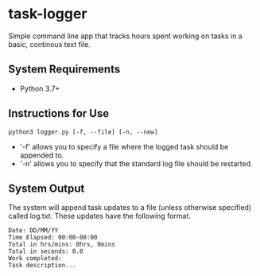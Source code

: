 # task-logger
Simple command line app that tracks hours spent working on tasks in a basic, continous text file.

## System Requirements
- Python 3.7+

## Instructions for Use
```
python3 logger.py [-f, --file] [-n, --new]
```
- '-f' allows you to specify a file where the logged task should be appended to.
- '-n' allows you to specify that the standard log file should be restarted.


## System Output
The system will append task updates to a file (unless otherwise specified) called log.txt. These updates have the following format.<br>
```
Date: DD/MM/YY
Time Elapsed: 00:00-00:00
Total in hrs/mins: 0hrs, 0mins
Total in seconds: 0.0
Work completed:
Task description...
```
